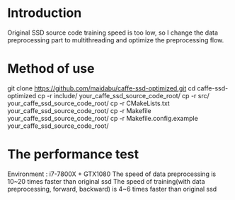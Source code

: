 # Introduction

Original SSD source code training speed is too low, so I change the data preprocessing part to multithreading and optimize the preprocessing flow.


# Method of use

git clone https://github.com/maidabu/caffe-ssd-optimized.git
cd caffe-ssd-optimized
cp -r include/ your_caffe_ssd_source_code_root/
cp -r src/ your_caffe_ssd_source_code_root/
cp -r CMakeLists.txt your_caffe_ssd_source_code_root/
cp -r Makefile your_caffe_ssd_source_code_root/
cp -r Makefile.config.example your_caffe_ssd_source_code_root/


# The performance test

Environment : i7-7800X + GTX1080
The speed of data preprocessing is 10~20 times faster than original ssd
The speed of training(with data preprocessing, forward, backward) is 4~6 times faster than original ssd

